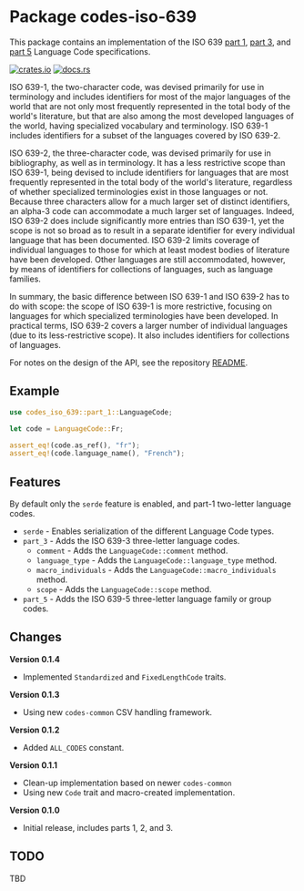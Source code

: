 # Package codes-iso-639

This package contains an implementation of the ISO 639
[part 1](https://www.iso.org/standard/22109.html),
[part 3](https://www.iso.org/standard/39534.html), and
[part 5](https://www.iso.org/standard/39536.html)
Language Code specifications.

[![crates.io](https://img.shields.io/crates/v/codes-iso-639.svg)](https://crates.io/crates/codes-iso-639)
[![docs.rs](https://docs.rs/codes-iso-639/badge.svg)](https://docs.rs/codes-iso-639)

ISO 639-1, the two-character code, was devised primarily for use in
terminology and includes identifiers for most of the major languages of the
world that are not only most frequently represented in the total body of the
world's literature, but that are also among the most developed languages of
the world, having specialized vocabulary and terminology. ISO 639-1 includes
identifiers for a subset of the languages covered by ISO 639-2.

ISO 639-2, the three-character code, was devised primarily for use in
bibliography, as well as in terminology. It has a less restrictive scope than
ISO 639-1, being devised to include identifiers for languages that are most
frequently represented in the total body of the world's literature, regardless
of whether specialized terminologies exist in those languages or not. Because
three characters allow for a much larger set of distinct identifiers, an
alpha-3 code can accommodate a much larger set of languages. Indeed, ISO 639-2
does include significantly more entries than ISO 639-1, yet the scope is not
so broad as to result in a separate identifier for every individual language
that has been documented. ISO 639-2 limits coverage of individual languages to
those for which at least modest bodies of literature have been developed.
Other languages are still accommodated, however, by means of identifiers for
collections of languages, such as language families.

In summary, the basic difference between ISO 639-1 and ISO 639-2 has to do
with scope: the scope of ISO 639-1 is more restrictive, focusing on languages
for which specialized terminologies have been developed. In practical terms,
ISO 639-2 covers a larger number of individual languages (due to its
less-restrictive scope). It also includes identifiers for collections of
languages.

For notes on the design of the API, see the repository 
[README](https://github.com/johnstonskj/rust-codes/blob/main/README.md).

## Example

```rust
use codes_iso_639::part_1::LanguageCode;

let code = LanguageCode::Fr;

assert_eq!(code.as_ref(), "fr");
assert_eq!(code.language_name(), "French");
```

## Features

By default only the `serde` feature is enabled, and part-1 two-letter
language codes.

* `serde` - Enables serialization of the different Language Code types.
* `part_3` - Adds the ISO 639-3 three-letter language codes.
  * `comment` - Adds the `LanguageCode::comment` method.
  * `language_type` - Adds the `LanguageCode::language_type` method.
  * `macro_individuals` - Adds the `LanguageCode::macro_individuals` method.
  * `scope` - Adds the `LanguageCode::scope` method.
* `part_5` - Adds the ISO 639-5 three-letter language family or group codes.

## Changes

**Version 0.1.4**

* Implemented `Standardized` and `FixedLengthCode` traits.

**Version 0.1.3**

* Using new `codes-common` CSV handling framework.

**Version 0.1.2**

* Added `ALL_CODES` constant.

**Version 0.1.1**

* Clean-up implementation based on newer `codes-common`
* Using new `Code` trait and macro-created implementation.

**Version 0.1.0**

* Initial release, includes parts 1, 2, and 3.

## TODO

TBD
